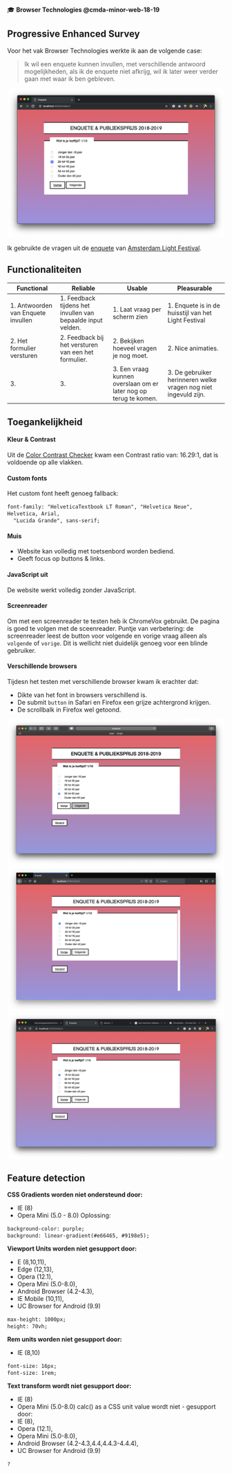 🎓 **Browser Technologies @cmda-minor-web-18-19**

## Progressive Enhanced Survey

Voor het vak Browser Technologies werkte ik aan de volgende case:

> Ik wil een enquete kunnen invullen, met verschillende antwoord mogelijkheden, als ik de enquete niet afkrijg, wil ik later weer verder gaan met waar ik ben gebleven.

![enquete](enquete.png)

Ik gebruikte de vragen uit de [enquete](https://amsterdamlightfestival.formstack.com/forms/enquete7) van [Amsterdam Light Festival](https://amsterdamlightfestival.com/nl).

## Functionaliteiten

| Functional                         | Reliable                                                    | Usable                                                           | Pleasurable                                                     |
| ---------------------------------- | ----------------------------------------------------------- | ---------------------------------------------------------------- | --------------------------------------------------------------- |
| 1. Antwoorden van Enquete invullen | 1. Feedback tijdens het invullen van bepaalde input velden. | 1. Laat vraag per scherm zien                                    | 1. Enquete is in de huisstijl van het Light Festival            |
| 2. Het formulier versturen         | 2. Feedback bij het versturen van een het formulier.        | 2. Bekijken hoeveel vragen je nog moet.                          | 2. Nice animaties.                                              |
| 3.                                 | 3.                                                          | 3. Een vraag kunnen overslaan om er later nog op terug te komen. | 3. De gebruiker herinneren welke vragen nog niet ingevuld zijn. |

## Toegankelijkheid

#### Kleur & Contrast

Uit de [Color Contrast Checker](https://webaim.org/resources/contrastchecker/) kwam een Contrast ratio van: 16.29:1, dat is voldoende op alle vlakken.

#### Custom fonts

Het custom font heeft genoeg fallback:

```
font-family: "HelveticaTextbook LT Roman", "Helvetica Neue", Helvetica, Arial,
  "Lucida Grande", sans-serif;
```

#### Muis

- Website kan volledig met toetsenbord worden bediend.
- Geeft focus op buttons & links.

#### JavaScript uit

De website werkt volledig zonder JavaScript.

#### Screenreader

Om met een screenreader te testen heb ik ChromeVox gebruikt. De pagina is goed te volgen met de sceenreader. Puntje van verbetering: de screenreader leest de button voor volgende en vorige vraag alleen als `volgende` of `vorige`. Dit is wellicht niet duidelijk genoeg voor een blinde gebruiker.

#### Verschillende browsers

Tijdesn het testen met verschillende browser kwam ik erachter dat:

- Dikte van het font in browsers verschillend is.
- De submit `button` in Safari en Firefox een grijze achtergrond krijgen.
- De scrollbalk in Firefox wel getoond.

![1](safari.png)
![1](firefox.png)
![1](chrome.png)

## Feature detection

**CSS Gradients worden niet ondersteund door:**

- IE (8)
- Opera Mini (5.0 - 8.0)
  Oplossing:

```
background-color: purple;
background: linear-gradient(#e66465, #9198e5);
```

**Viewport Units worden niet gesupport door:**

- E (8,10,11),
- Edge (12,13),
- Opera (12.1),
- Opera Mini (5.0-8.0),
- Android Browser (4.2-4.3),
- IE Mobile (10,11),
- UC Browser for Android (9.9)

```
max-height: 1000px;
height: 70vh;
```

**Rem units worden niet gesupport door:**

- IE (8,10)

```
font-size: 16px;
font-size: 1rem;

```

**Text transform wordt niet gesupport door:**

- IE (8)
- Opera Mini (5.0-8.0)
  calc() as a CSS unit value wordt niet - gesupport door:
- IE (8),
- Opera (12.1),
- Opera Mini (5.0-8.0),
- Android Browser (4.2-4.3,4.4,4.4.3-4.4.4),
- UC Browser for Android (9.9)

```
?
```
